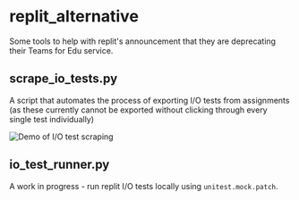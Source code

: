 # replit_alternative

Some tools to help with replit's announcement that they are deprecating their Teams for Edu service.

## scrape_io_tests.py

A script that automates the process of exporting I/O tests from assignments (as these currently cannot be exported without clicking through every single test individually)

![Demo of I/O test scraping](replit_io_tests_export.gif)

## io_test_runner.py

A work in progress - run replit I/O tests locally using `unitest.mock.patch`.

